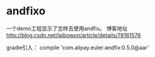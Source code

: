 # andfixo
一个demo工程显示了怎样去使用andfix。
博客地址  http://blog.csdn.net/laibowon/article/details/78161576

gradle引入： compile 'com.alipay.euler:andfix:0.5.0@aar'    
